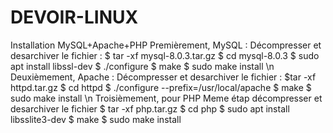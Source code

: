# DEVOIR-LINUX
Installation MySQL+Apache+PHP
Premièrement, MySQL :
Décompresser et desarchiver le fichier : $ tar -xf mysql-8.0.3.tar.gz
$ cd mysql-8.0.3
$ sudo apt install libssl-dev
$ ./configure
$ make
$ sudo make install 
\n
Deuxièmement, Apache :
Décompresser et desarchiver le fichier : $tar -xf httpd.tar.gz
$ cd httpd
$ ./configure --prefix=/usr/local/apache
$ make 
$ sudo make install 
\n
Troisièmement, pour PHP 
Meme étap décompresser et desarchiver le fichier 
$ tar -xf php.tar.gz
$ cd php 
$ sudo apt install libsslite3-dev
$ make 
$ sudo make install 
